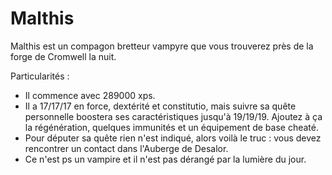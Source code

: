 # Malthis
Malthis est un compagon bretteur vampyre que vous trouverez près de la forge de Cromwell la nuit.

Particularités :

- Il commence avec 289000 xps.
- Il a 17/17/17 en force, dextérité et constitutio, mais suivre sa quête personnelle boostera ses caractéristiques jusqu'à 19/19/19. Ajoutez à ça la régénération, quelques immunités et un équipement de base cheaté.
- Pour députer sa quête rien n'est indiqué, alors voilà le truc : vous devez rencontrer un contact dans l'Auberge de Desalor.
- Ce n'est ps un vampire et il n'est pas dérangé par la lumière du jour.
